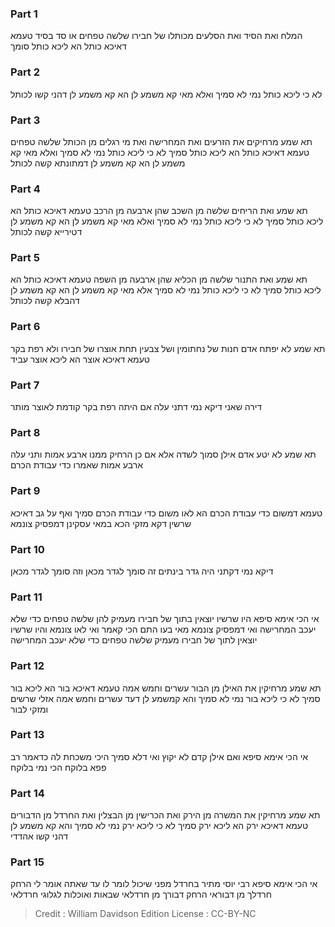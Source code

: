 
### Part 1
המלח ואת הסיד ואת הסלעים מכותלו של חבירו שלשה טפחים או סד בסיד טעמא דאיכא כותל הא ליכא כותל סומך

### Part 2
לא כי ליכא כותל נמי לא סמיך ואלא מאי קא משמע לן הא קא משמע לן דהני קשו לכותל

### Part 3
תא שמע מרחיקים את הזרעים ואת המחרישה ואת מי רגלים מן הכותל שלשה טפחים טעמא דאיכא כותל הא ליכא כותל סמיך לא כי ליכא כותל נמי לא סמיך ואלא מאי קא משמע לן הא קא משמע לן דמתונתא קשה לכותל

### Part 4
תא שמע ואת הריחים שלשה מן השכב שהן ארבעה מן הרכב טעמא דאיכא כותל הא ליכא כותל סמיך לא כי ליכא כותל נמי לא סמיך ואלא מאי קא משמע לן הא קא משמע לן דטירייא קשה לכותל

### Part 5
תא שמע ואת התנור שלשה מן הכליא שהן ארבעה מן השפה טעמא דאיכא כותל הא ליכא כותל סמיך לא כי ליכא כותל נמי לא סמיך אלא מאי קא משמע לן הא קא משמע לן דהבלא קשה לכותל

### Part 6
תא שמע לא יפתח אדם חנות של נחתומין ושל צבעין תחת אוצרו של חבירו ולא רפת בקר טעמא דאיכא אוצר הא ליכא אוצר עביד

### Part 7
דירה שאני דיקא נמי דתני עלה אם היתה רפת בקר קודמת לאוצר מותר

### Part 8
תא שמע לא יטע אדם אילן סמוך לשדה אלא אם כן הרחיק ממנו ארבע אמות ותני עלה ארבע אמות שאמרו כדי עבודת הכרם

### Part 9
טעמא דמשום כדי עבודת הכרם הא לאו משום כדי עבודת הכרם סמיך ואף על גב דאיכא שרשין דקא מזקי הכא במאי עסקינן דמפסיק צונמא

### Part 10
דיקא נמי דקתני היה גדר בינתים זה סומך לגדר מכאן וזה סומך לגדר מכאן

### Part 11
אי הכי אימא סיפא היו שרשיו יוצאין בתוך של חבירו מעמיק להן שלשה טפחים כדי שלא יעכב המחרישה ואי דמפסיק צונמא מאי בעו התם הכי קאמר ואי לאו צונמא והיו שרשיו יוצאין לתוך של חבירו מעמיק שלשה טפחים כדי שלא יעכב המחרישה

### Part 12
תא שמע מרחיקין את האילן מן הבור עשרים וחמש אמה טעמא דאיכא בור הא ליכא בור סמיך לא כי ליכא בור נמי לא סמיך והא קמשמע לן דעד עשרים וחמש אמה אזלי שרשים ומזקי לבור

### Part 13
אי הכי אימא סיפא ואם אילן קדם לא יקוץ ואי דלא סמיך היכי משכחת לה כדאמר רב פפא בלוקח הכי נמי בלוקח

### Part 14
תא שמע מרחיקין את המשרה מן הירק ואת הכרישין מן הבצלין ואת החרדל מן הדבורים טעמא דאיכא ירק הא ליכא ירק סמיך לא כי ליכא ירק נמי לא סמיך והא קא משמע לן דהני קשו אהדדי

### Part 15
אי הכי אימא סיפא רבי יוסי מתיר בחרדל מפני שיכול לומר לו עד שאתה אומר לי הרחק חרדלך מן דבוראי הרחק דבורך מן חרדלאי שבאות ואוכלות לגלוגי חרדלאי

>Credit : William Davidson Edition
>License : CC-BY-NC
